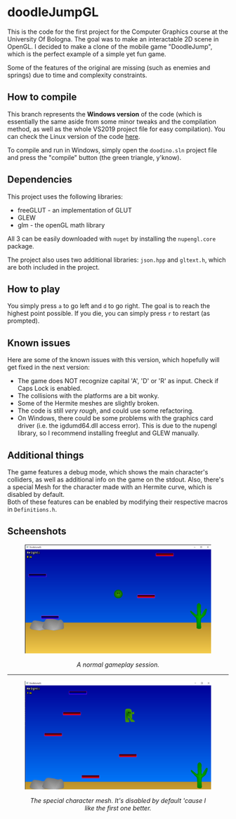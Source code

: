 # doodleJumpGL

This is the code for the first project for the Computer Graphics course at the University Of Bologna. The goal was to make an interactable 2D scene in OpenGL.
I decided to make a clone of the mobile game "DoodleJump", which is the perfect example of a simple yet fun game.

Some of the features of the original are missing (such as enemies and springs) due to time and complexity constraints.


## How to compile

This branch represents the <b>Windows version</b> of the code (which is essentially the same aside from some minor tweaks and the compilation method, as well as the whole VS2019 project file for easy compilation). You can check the Linux version of the code [here](https://github.com/AngeloGalav/doodleJumpGL/tree/linux).

To compile and run in Windows, simply open the `doodino.sln` project file and press the "compile" button (the green triangle, y'know).


## Dependencies

This project uses the following libraries:
<ul>
<li>freeGLUT - an implementation of GLUT</li>
<li>GLEW </li>
<li>glm - the openGL math library</li>
</ul>

All 3 can be easily downloaded with `nuget` by installing the `nupengl.core` package.

The project also uses two additional libraries: `json.hpp` and `gltext.h`, which are both included in the project. 

## How to play

You simply press `a` to go left and `d` to go right. The goal is to reach the highest point possible. If you die, you can simply press `r` to restart (as prompted). 

## Known issues

Here are some of the known issues with this version, which hopefully will get fixed in the next version:
<ul>
<li>The game does NOT recognize capital 'A', 'D' or 'R' as input. Check if Caps Lock is enabled. </li>
<li>The collisions with the platforms are a bit wonky.</li>
<li>Some of the Hermite meshes are slightly broken.</li>
<li>The code is still <i>very rough</i>, and could use some refactoring.</li>
<li>On Windows, there could be some problems with the graphics card driver (i.e. the igdumd64.dll access error). This is due to the nupengl library, so I recommend installing freeglut and GLEW manually.</li>
</ul>

## Additional things

The game features a debug mode, which shows the main character's colliders, as well as additional info on the game on the stdout.
Also, there's a special Mesh for the character made with an Hermite curve, which is disabled by default.  
Both of these features can be enabled by modifying their respective macros in `Definitions.h`.

## Scheenshots

<figure>
<img src="win_screenshots/image1.png" alt="first win screenshot" style="zoom:50%;" />
<p align="center">
    <i>A normal gameplay session.</i>
</p>
</figure>
<hr />
<figure>
<img src="win_screenshots/image2.png" alt="second win screenshot" style="zoom:50%;" />
<p align="center">
    <i>The special character mesh. It's disabled by default 'cause I like the first one better. </i>
</p>
</figure>

